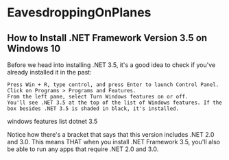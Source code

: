 # EavesdroppingOnPlanes

## How to Install .NET Framework Version 3.5 on Windows 10
Before we head into installing .NET 3.5, it's a good idea to check if you've already installed it in the past:

    Press Win + R, type control, and press Enter to launch Control Panel.
    Click on Programs > Programs and Features.
    From the left pane, select Turn Windows features on or off.
    You'll see .NET 3.5 at the top of the list of Windows features. If the box besides .NET 3.5 is shaded in black, it's installed.

windows features list dotnet 3.5

Notice how there's a bracket that says that this version includes .NET 2.0 and 3.0. This means THAT when you install .NET Framework 3.5, you'll also be able to run any apps that require .NET 2.0 and 3.0.
